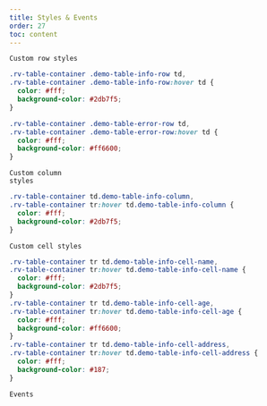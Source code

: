 ```yaml
---
title: Styles & Events
order: 27
toc: content
---
```


<code src="../examples/RowStyle.tsx">Custom row styles</code>

```css
.rv-table-container .demo-table-info-row td,
.rv-table-container .demo-table-info-row:hover td {
  color: #fff;
  background-color: #2db7f5;
}

.rv-table-container .demo-table-error-row td,
.rv-table-container .demo-table-error-row:hover td {
  color: #fff;
  background-color: #ff6600;
}
```

<code src="../examples/ColumnStyle.tsx">Custom column styles</code>

```css
.rv-table-container td.demo-table-info-column,
.rv-table-container tr:hover td.demo-table-info-column {
  color: #fff;
  background-color: #2db7f5;
}
```

<code src="../examples/CellStyle.tsx">Custom cell styles</code>

```css
.rv-table-container tr td.demo-table-info-cell-name,
.rv-table-container tr:hover td.demo-table-info-cell-name {
  color: #fff;
  background-color: #2db7f5;
}
.rv-table-container tr td.demo-table-info-cell-age,
.rv-table-container tr:hover td.demo-table-info-cell-age {
  color: #fff;
  background-color: #ff6600;
}
.rv-table-container tr td.demo-table-info-cell-address,
.rv-table-container tr:hover td.demo-table-info-cell-address {
  color: #fff;
  background-color: #187;
}
```

<style>
.rv-table-container .demo-table-info-row td,
.rv-table-container .demo-table-info-row:hover td {
   background-color: #2db7f5;
   color: #fff;
}

.rv-table-container .demo-table-error-row td,
.rv-table-container .demo-table-error-row:hover td {
    background-color: #ff6600;
    color: #fff;
}

.rv-table-container td.demo-table-info-column,
.rv-table-container tr:hover td.demo-table-info-column {
    background-color: #2db7f5;
    color: #fff;
}

.rv-table-container tr td.demo-table-info-cell-name,
.rv-table-container tr:hover td.demo-table-info-cell-name {
    background-color: #2db7f5;
    color: #fff;
}
.rv-table-container tr td.demo-table-info-cell-age,
.rv-table-container tr:hover td.demo-table-info-cell-age {
    background-color: #ff6600;
    color: #fff;
}
.rv-table-container tr td.demo-table-info-cell-address,
.rv-table-container tr:hover td.demo-table-info-cell-address {
    background-color: #187;
    color: #fff;
}
</style>

<code src="../examples/Events.tsx">Events</code>

